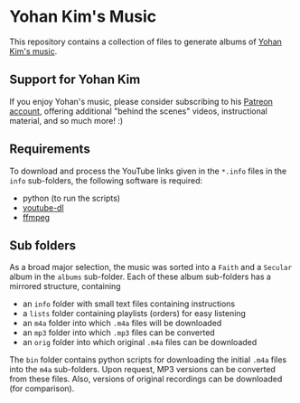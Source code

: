 # Yohan Kim's Music
This repository contains a collection of files to generate albums of
[Yohan Kim's music](http://youtube.com/c/YohanKimMusic/videos).

## Support for Yohan Kim
If you enjoy Yohan's music, please consider subscribing to his
[Patreon account](https://www.patreon.com/yohankimmusic), offering
additional "behind the scenes" videos, instructional material, and so
much more! :)

## Requirements
To download and process the YouTube links given in the ``*.info`` files
in the ``info`` sub-folders, the following software is required:

- python (to run the scripts)
- [youtube-dl](https://youtube-dl.org/)
- [ffmpeg](https://ffmpeg.org/)

## Sub folders
As a broad major selection, the music was sorted into a ``Faith`` and a
``Secular`` album in the ``albums`` sub-folder. Each of these album
sub-folders has a mirrored structure, containing

- an ``info`` folder with small text files containing instructions
- a ``lists`` folder containing playlists (orders) for easy listening
- an ``m4a`` folder into which ``.m4a`` files will be downloaded
- an ``mp3`` folder into which ``.mp3`` files can be converted
- an ``orig`` folder into which original ``.m4a`` files can be downloaded

The ``bin`` folder contains python scripts for downloading the initial
``.m4a`` files into the ``m4a`` sub-folders. Upon request, MP3 versions
can be converted from these files. Also, versions of original recordings
can be downloaded (for comparison).
